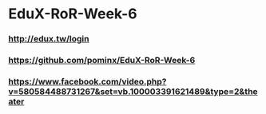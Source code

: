 EduX-RoR-Week-6
===============

### http://edux.tw/login

### https://github.com/pominx/EduX-RoR-Week-6

### https://www.facebook.com/video.php?v=580584488731267&set=vb.100003391621489&type=2&theater
